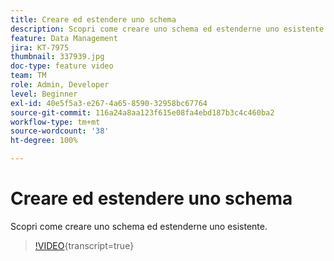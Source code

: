 ```yaml
---
title: Creare ed estendere uno schema
description: Scopri come creare uno schema ed estenderne uno esistente.
feature: Data Management
jira: KT-7975
thumbnail: 337939.jpg
doc-type: feature video
team: TM
role: Admin, Developer
level: Beginner
exl-id: 40e5f5a3-e267-4a65-8590-32958bc67764
source-git-commit: 116a24a8aa123f615e08fa4ebd187b3c4c460ba2
workflow-type: tm+mt
source-wordcount: '38'
ht-degree: 100%

---
```


# Creare ed estendere uno schema

Scopri come creare uno schema ed estenderne uno esistente.

>[!VIDEO](https://video.tv.adobe.com/v/337939?quality=12&learn=on){transcript=true}
